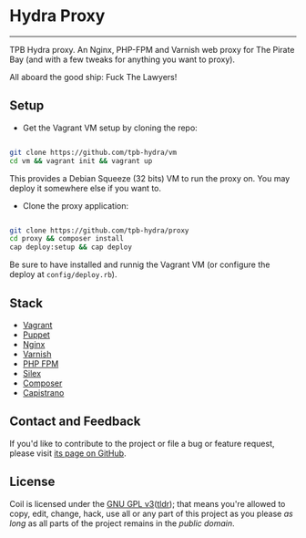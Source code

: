 # Hydra Proxy

---

TPB Hydra proxy. An Nginx, PHP-FPM and Varnish web proxy for The Pirate Bay (and with a few tweaks for anything you want to proxy).

All aboard the good ship: Fuck The Lawyers!

## Setup

- Get the Vagrant VM setup by cloning the repo:

```bash

git clone https://github.com/tpb-hydra/vm
cd vm && vagrant init && vagrant up
````

This provides a Debian Squeeze (32 bits) VM to run the proxy on. You may deploy it somewhere else if you want to.

- Clone the proxy application:

```bash

git clone https://github.com/tpb-hydra/proxy
cd proxy && composer install
cap deploy:setup && cap deploy
````

Be sure to have installed and runnig the Vagrant VM (or configure the deploy at ``config/deploy.rb``).

## Stack
* [Vagrant][4]
* [Puppet][5]
* [Nginx][6]
* [Varnish][7]
* [PHP FPM][8]
* [Silex][9]
* [Composer][10]
* [Capistrano][11]

## Contact and Feedback

If you'd like to contribute to the project or file a bug or feature request, please visit [its page on GitHub][1].

## License

Coil is licensed under the [GNU GPL v3][2]([tldr][3]); that means you're allowed to copy, edit, change, hack, use all or any part of this project as you please *as long* as all parts of the project remains in the *public domain*.

  [1]: https://github.com/tpb-hydra/proxy
  [2]: http://www.gnu.org/licenses/gpl.html
  [3]: http://www.tldrlegal.com/license/gnu-general-public-license-v3-(gpl-3)
  [4]: http://www.vagrantup.com/
  [5]: https://puppetlabs.com/
  [6]: http://nginx.com/
  [7]: https://www.varnish-cache.org/
  [8]: http://php-fpm.org/
  [9]: http://silex.sensiolabs.org
  [10]: http://getcomposer.org/
  [11]: http://www.capistranorb.com/
  
